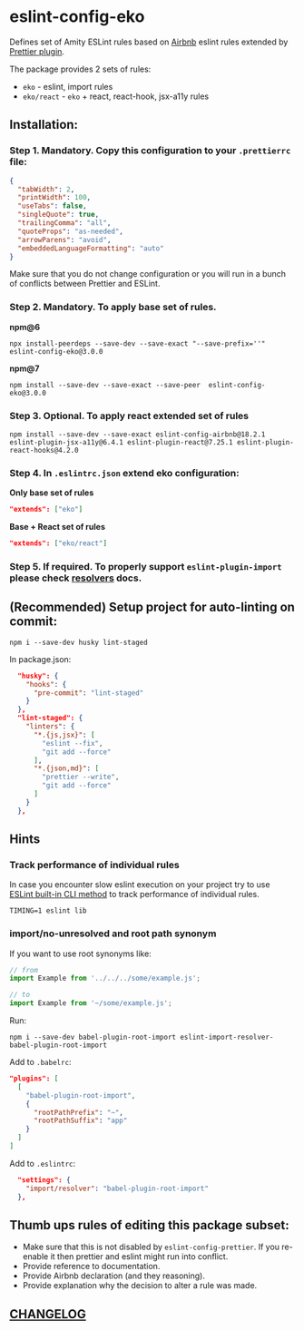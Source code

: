 # eslint-config-eko

Defines set of Amity ESLint rules based on [Airbnb](https://github.com/airbnb/javascript) eslint rules extended by [Prettier plugin](https://github.com/prettier/eslint-plugin-prettier).

The package provides 2 sets of rules:

- `eko` - eslint, import rules
- `eko/react` - `eko` + react, react-hook, jsx-a11y rules

## Installation:

### Step 1. Mandatory. Copy this configuration to your `.prettierrc` file:

```json
{
  "tabWidth": 2,
  "printWidth": 100,
  "useTabs": false,
  "singleQuote": true,
  "trailingComma": "all",
  "quoteProps": "as-needed",
  "arrowParens": "avoid",
  "embeddedLanguageFormatting": "auto"
}
```

Make sure that you do not change configuration or you will run in a bunch of conflicts between Prettier and ESLint.

### Step 2. Mandatory. To apply base set of rules.

**npm@6**

```
npx install-peerdeps --save-dev --save-exact "--save-prefix=''" eslint-config-eko@3.0.0
```

**npm@7**

```
npm install --save-dev --save-exact --save-peer  eslint-config-eko@3.0.0
```

### Step 3. Optional. To apply react extended set of rules

```
npm install --save-dev --save-exact eslint-config-airbnb@18.2.1 eslint-plugin-jsx-a11y@6.4.1 eslint-plugin-react@7.25.1 eslint-plugin-react-hooks@4.2.0
```

### Step 4. In `.eslintrc.json` extend eko configuration:

**Only base set of rules**

```json
"extends": ["eko"]
```

**Base + React set of rules**

```json
"extends": ["eko/react"]
```

### Step 5. If required. To properly support `eslint-plugin-import` please check [resolvers](https://github.com/benmosher/eslint-plugin-import#resolvers) docs.

## (Recommended) Setup project for auto-linting on commit:

```
npm i --save-dev husky lint-staged
```

In package.json:

```json
  "husky": {
    "hooks": {
      "pre-commit": "lint-staged"
    }
  },
  "lint-staged": {
    "linters": {
      "*.{js,jsx}": [
        "eslint --fix",
        "git add --force"
      ],
      "*.{json,md}": [
        "prettier --write",
        "git add --force"
      ]
    }
  },
```

## Hints

### Track performance of individual rules

In case you encounter slow eslint execution on your project try to use
[ESLint built-in CLI method](https://eslint.org/docs/developer-guide/working-with-rules#per-rule-performance)
to track performance of individual rules.

```
TIMING=1 eslint lib

```

### import/no-unresolved and root path synonym

If you want to use root synonyms like:

```javascript
// from
import Example from '../../../some/example.js';

// to
import Example from '~/some/example.js';
```

Run:

```
npm i --save-dev babel-plugin-root-import eslint-import-resolver-babel-plugin-root-import
```

Add to `.babelrc`:

```json
"plugins": [
  [
    "babel-plugin-root-import",
    {
      "rootPathPrefix": "~",
      "rootPathSuffix": "app"
    }
  ]
]
```

Add to `.eslintrc`:

```json
  "settings": {
    "import/resolver": "babel-plugin-root-import"
  },
```

## Thumb ups rules of editing this package subset:

- Make sure that this is not disabled by `eslint-config-prettier`. If you re-enable it then prettier and eslint might run into conflict.
- Provide reference to documentation.
- Provide Airbnb declaration (and they reasoning).
- Provide explanation why the decision to alter a rule was made.

## [CHANGELOG](https://github.com/EkoCommunications/EkoESLintConfig/blob/master/CHANGELOG.md)
